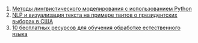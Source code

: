 1. [Методы лингвистического моделирования с использованием Python](https://nuancesprog.ru/p/14643/)
2. [NLP и визуализация текста на примере твитов о президентских выборах в США](https://proglib.io/p/nlp-i-vizualizaciya-teksta-na-primere-tvitov-o-prezidentskih-vyborah-v-ssha-2021-06-10)
3. [10 бесплатных ресурсов для обучения обработке естественного языка](https://nuancesprog.ru/p/12446/)
